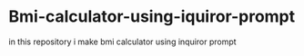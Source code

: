 # Bmi-calculator-using-iquiror-prompt
in this repository i make bmi calculator using inquiror prompt

